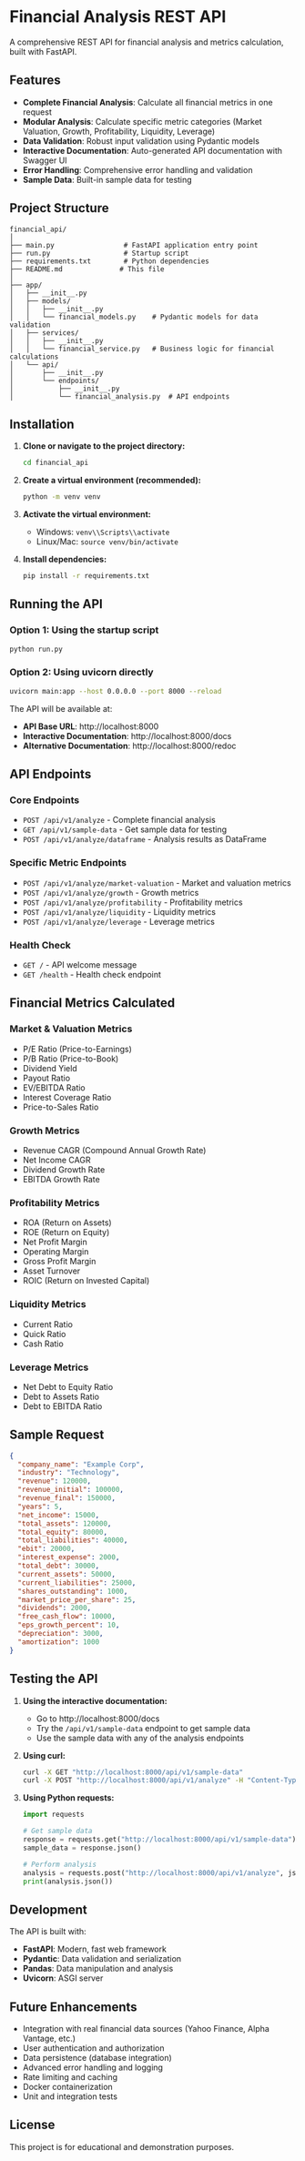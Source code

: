 # Financial Analysis REST API

A comprehensive REST API for financial analysis and metrics calculation, built with FastAPI.

## Features

- **Complete Financial Analysis**: Calculate all financial metrics in one request
- **Modular Analysis**: Calculate specific metric categories (Market Valuation, Growth, Profitability, Liquidity, Leverage)
- **Data Validation**: Robust input validation using Pydantic models
- **Interactive Documentation**: Auto-generated API documentation with Swagger UI
- **Error Handling**: Comprehensive error handling and validation
- **Sample Data**: Built-in sample data for testing

## Project Structure

```
financial_api/
│
├── main.py                 # FastAPI application entry point
├── run.py                  # Startup script
├── requirements.txt        # Python dependencies
├── README.md              # This file
│
├── app/
│   ├── __init__.py
│   ├── models/
│   │   ├── __init__.py
│   │   └── financial_models.py    # Pydantic models for data validation
│   ├── services/
│   │   ├── __init__.py
│   │   └── financial_service.py   # Business logic for financial calculations
│   └── api/
│       ├── __init__.py
│       └── endpoints/
│           ├── __init__.py
│           └── financial_analysis.py  # API endpoints
```

## Installation

1. **Clone or navigate to the project directory:**
   ```bash
   cd financial_api
   ```

2. **Create a virtual environment (recommended):**
   ```bash
   python -m venv venv
   ```

3. **Activate the virtual environment:**
   - Windows: `venv\\Scripts\\activate`
   - Linux/Mac: `source venv/bin/activate`

4. **Install dependencies:**
   ```bash
   pip install -r requirements.txt
   ```

## Running the API

### Option 1: Using the startup script
```bash
python run.py
```

### Option 2: Using uvicorn directly
```bash
uvicorn main:app --host 0.0.0.0 --port 8000 --reload
```

The API will be available at:
- **API Base URL**: http://localhost:8000
- **Interactive Documentation**: http://localhost:8000/docs
- **Alternative Documentation**: http://localhost:8000/redoc

## API Endpoints

### Core Endpoints

- `POST /api/v1/analyze` - Complete financial analysis
- `GET /api/v1/sample-data` - Get sample data for testing
- `POST /api/v1/analyze/dataframe` - Analysis results as DataFrame

### Specific Metric Endpoints

- `POST /api/v1/analyze/market-valuation` - Market and valuation metrics
- `POST /api/v1/analyze/growth` - Growth metrics
- `POST /api/v1/analyze/profitability` - Profitability metrics
- `POST /api/v1/analyze/liquidity` - Liquidity metrics
- `POST /api/v1/analyze/leverage` - Leverage metrics

### Health Check

- `GET /` - API welcome message
- `GET /health` - Health check endpoint

## Financial Metrics Calculated

### Market & Valuation Metrics
- P/E Ratio (Price-to-Earnings)
- P/B Ratio (Price-to-Book)
- Dividend Yield
- Payout Ratio
- EV/EBITDA Ratio
- Interest Coverage Ratio
- Price-to-Sales Ratio

### Growth Metrics
- Revenue CAGR (Compound Annual Growth Rate)
- Net Income CAGR
- Dividend Growth Rate
- EBITDA Growth Rate

### Profitability Metrics
- ROA (Return on Assets)
- ROE (Return on Equity)
- Net Profit Margin
- Operating Margin
- Gross Profit Margin
- Asset Turnover
- ROIC (Return on Invested Capital)

### Liquidity Metrics
- Current Ratio
- Quick Ratio
- Cash Ratio

### Leverage Metrics
- Net Debt to Equity Ratio
- Debt to Assets Ratio
- Debt to EBITDA Ratio

## Sample Request

```json
{
  "company_name": "Example Corp",
  "industry": "Technology",
  "revenue": 120000,
  "revenue_initial": 100000,
  "revenue_final": 150000,
  "years": 5,
  "net_income": 15000,
  "total_assets": 120000,
  "total_equity": 80000,
  "total_liabilities": 40000,
  "ebit": 20000,
  "interest_expense": 2000,
  "total_debt": 30000,
  "current_assets": 50000,
  "current_liabilities": 25000,
  "shares_outstanding": 1000,
  "market_price_per_share": 25,
  "dividends": 2000,
  "free_cash_flow": 10000,
  "eps_growth_percent": 10,
  "depreciation": 3000,
  "amortization": 1000
}
```

## Testing the API

1. **Using the interactive documentation:**
   - Go to http://localhost:8000/docs
   - Try the `/api/v1/sample-data` endpoint to get sample data
   - Use the sample data with any of the analysis endpoints

2. **Using curl:**
   ```bash
   curl -X GET "http://localhost:8000/api/v1/sample-data"
   curl -X POST "http://localhost:8000/api/v1/analyze" -H "Content-Type: application/json" -d @sample_data.json
   ```

3. **Using Python requests:**
   ```python
   import requests
   
   # Get sample data
   response = requests.get("http://localhost:8000/api/v1/sample-data")
   sample_data = response.json()
   
   # Perform analysis
   analysis = requests.post("http://localhost:8000/api/v1/analyze", json=sample_data)
   print(analysis.json())
   ```

## Development

The API is built with:
- **FastAPI**: Modern, fast web framework
- **Pydantic**: Data validation and serialization
- **Pandas**: Data manipulation and analysis
- **Uvicorn**: ASGI server

## Future Enhancements

- Integration with real financial data sources (Yahoo Finance, Alpha Vantage, etc.)
- User authentication and authorization
- Data persistence (database integration)
- Advanced error handling and logging
- Rate limiting and caching
- Docker containerization
- Unit and integration tests

## License

This project is for educational and demonstration purposes.
